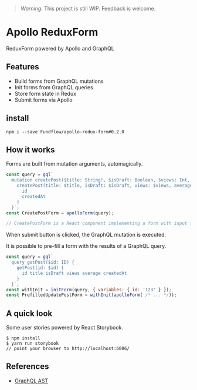 > *Warning.* This project is still WIP. Feedback is welcome.

# Apollo ReduxForm

ReduxForm powered by Apollo and GraphQL

## Features

* Build forms from GraphQL mutations
* Init forms from GraphQL queries
* Store form state in Redux
* Submit forms via Apollo

## install

```
npm i --save Fundflow/apollo-redux-form#0.2.0
```

## How it works

Forms are built from mutation arguments, automagically.

```js
const query = gql`
  mutation createPost($title: String!, $isDraft: Boolean, $views: Int, $average: Float) {
    createPost(title: $title, isDraft: $isDraft, views: $views, average: $average) {
      id
      createdAt
    }
  }`;
const CreatePostForm = apolloForm(query);

// CreatePostForm is a React component implementing a form with input fields corresponding to the mutation arguments

```

When submit button is clicked, the GraphQL mutation is executed.

It is possible to pre-fill a form with the results of a GraphQL query.

```js
const query = gql`
  query getPost($id: ID) {
    getPost(id: $id) {
      id title isDraft views average createdAt
    }
  }`;
const withInit = initForm(query, { variables: { id: '123' } });
const PrefilledUpdatePostForm = withInit(apolloForm( /* ... */));
```

## A quick look

Some user stories powered by React Storybook.

```
$ npm install
$ yarn run storybook
// point your browser to http://localhost:6006/
```

## References

* [GraphQL AST](https://github.com/DefinitelyTyped/DefinitelyTyped/blob/master/graphql/language/ast.d.ts)
